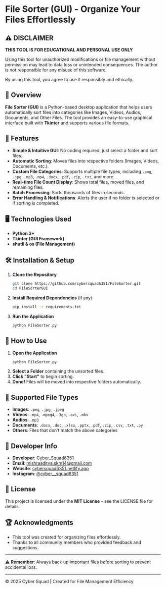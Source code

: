 # File Sorter (GUI) - Organize Your Files Effortlessly

## ⚠️ DISCLAIMER

**THIS TOOL IS FOR EDUCATIONAL AND PERSONAL USE ONLY**

Using this tool for unauthorized modifications or file management without permission may lead to data loss or unintended consequences. The author is not responsible for any misuse of this software.

By using this tool, you agree to use it responsibly and ethically.

## 📌 Overview
**File Sorter (GUI)** is a Python-based desktop application that helps users automatically sort files into categories like Images, Videos, Audios, Documents, and Other Files. The tool provides an easy-to-use graphical interface built with **Tkinter** and supports various file formats.

## 🎯 Features
- **Simple & Intuitive GUI**: No coding required, just select a folder and sort files.
- **Automatic Sorting**: Moves files into respective folders (Images, Videos, Documents, etc.).
- **Custom File Categories**: Supports multiple file types, including `.png`, `.jpg`, `.mp3`, `.mp4`, `.docx`, `.pdf`, `.zip`, `.txt`, and more.
- **Real-time File Count Display**: Shows total files, moved files, and remaining files.
- **Batch Processing**: Sorts thousands of files in seconds.
- **Error Handling & Notifications**: Alerts the user if no folder is selected or if sorting is completed.

## 🖥️ Technologies Used
- **Python 3+**
- **Tkinter (GUI Framework)**
- **shutil & os (File Management)**

## 🛠️ Installation & Setup
1. **Clone the Repository**
   ```bash
   git clone https://github.com/cybersquad6351/FileSorter.git
   cd FileSorterGUI
   ```
2. **Install Required Dependencies** (if any)
   ```bash
   pip install -r requirements.txt
   ```
3. **Run the Application**
   ```bash
   python FileSorter.py
   ```

## 🚀 How to Use
1. **Open the Application**
   ```bash
   python FileSorter.py
   ```
2. **Select a Folder** containing the unsorted files.
3. **Click "Start"** to begin sorting.
4. **Done!** Files will be moved into respective folders automatically.

## 📂 Supported File Types
- **Images**: `.png`, `.jpg`, `.jpeg`
- **Videos**: `.mp4`, `.mpeg4`, `.3gp`, `.avi`, `.mkv`
- **Audios**: `.mp3`
- **Documents**: `.docx`, `.doc`, `.xlsx`, `.pptx`, `.pdf`, `.zip`, `.csv`, `.txt`, `.py`
- **Others**: Files that don’t match the above categories



## 🔗 Developer Info
- **Developer**: Cyber_Squad6351
- **Email**: mishraaditya.skm14@gmail.com
- **Website**: [cybersquad6351.netlify.app](https://cybersquad6351.netlify.app)
- **Instagram**: [@cyber__squad6351](https://www.instagram.com/cyber__squad6351/)

## 📝 License
This project is licensed under the **MIT License** - see the LICENSE file for details.

## 🏆 Acknowledgments
- This tool was created for organizing files effortlessly.
- Thanks to all community members who provided feedback and suggestions.

---

⚠️ **Remember**: Always back up important files before sorting to prevent accidental loss.

---

© 2025 Cyber Squad | Created for File Management Efficiency

